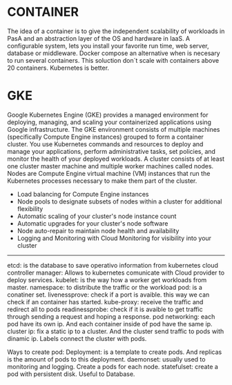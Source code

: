 
# CONTAINER

The idea of a container is to give the independent scalability of workloads in PasA and an abstraction layer of the OS and hardware in IaaS.
A configurable system, lets you install your favorite run time, web server, database or middleware.
Docker compose an alternative when is necesary to run several containers. This soluction don´t scale with containers above 20 containers. Kubernetes is better. 

# GKE

Google Kubernetes Engine (GKE) provides a managed environment for deploying, managing, and scaling your containerized applications using Google infrastructure. The GKE environment consists of multiple machines (specifically Compute Engine instances) grouped to form a container cluster.
You use Kubernetes commands and resources to deploy and manage your applications, perform administrative tasks, set policies, and monitor the health of your deployed workloads.
A cluster consists of at least one cluster master machine and multiple worker machines called nodes. Nodes are Compute Engine virtual machine (VM) instances that run the Kubernetes processes necessary to make them part of the cluster.

- Load balancing for Compute Engine instances
- Node pools to designate subsets of nodes within a cluster for additional flexibility
- Automatic scaling of your cluster's node instance count
- Automatic upgrades for your cluster's node software
- Node auto-repair to maintain node health and availability
- Logging and Monitoring with Cloud Monitoring for visibility into your cluster

-----------------------

etcd: is the database to save operativo information from kubernetes
cloud controller manager: Allows to kubernetes comunicate with Cloud provider to deploy services. 
kubelet: is the way how a worker get workloads from master.
namespace: to distribute the traffic or the workload
pod: is a conatiner set. 
livenessprove: check if a port is avaible. this way we can check if an container has started. 
kube-proxy: receive the traffic and redirect all to pods
readinessprobe: check if it is avaible to get traffic through sending a request and hoping a response. 
pod networking: each pod have its own ip. And each container inside of pod have the same ip. 
cluster ip: fix a static ip to a cluster. And the cluster send traffic to pods with dinamic ip. Labels connect the cluster with pods.


Ways to create pod:
Deployment: is a template to create pods. And replicas is the amount of pods to this deployment. 
daemonset: usually used to monitoring and logging. Create a pods for each node. 
statefulset: create a pod with persistent disk. Useful to Database.